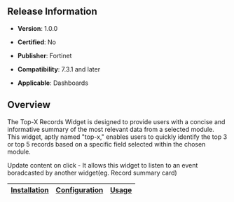## Release Information

- **Version**: 1.0.0

- **Certified**: No

- **Publisher**: Fortinet  

- **Compatibility**: 7.3.1 and later

- **Applicable**: Dashboards


## Overview

The Top-X Records Widget is designed to provide users with a concise and informative summary of the most relevant data from a selected module. This widget, aptly named "top-x," enables users to quickly identify the top 3 or top 5 records based on a specific field selected within the chosen module.

Update content on click - It allows this widget to listen to an event boradcasted by another widget(eg. Record summary card)

| [Installation](./docs/setup.md#installation) | [Configuration](./docs/setup.md#configuration) | [Usage](./docs/usage.md) |
|----------------------------------------------|------------------------------------------------|--------------------------|